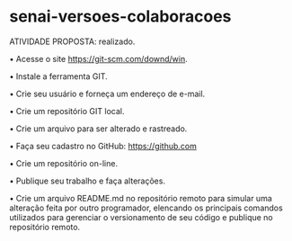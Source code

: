 # senai-versoes-colaboracoes

ATIVIDADE PROPOSTA: realizado.

• Acesse o site https://git-scm.com/downd/win.

• Instale a ferramenta GIT.

• Crie seu usuário e forneça um endereço de e-mail.

• Crie um repositório GIT local.

• Crie um arquivo para ser alterado e rastreado.

• Faça seu cadastro no GitHub: https://github.com

• Crie um repositório on-line.

• Publique seu trabalho e faça alterações.

• Crie um arquivo README.md no repositório remoto para simular uma alteração feita por outro programador, elencando os principais comandos utilizados para gerenciar o versionamento de seu código e publique no repositório remoto.
